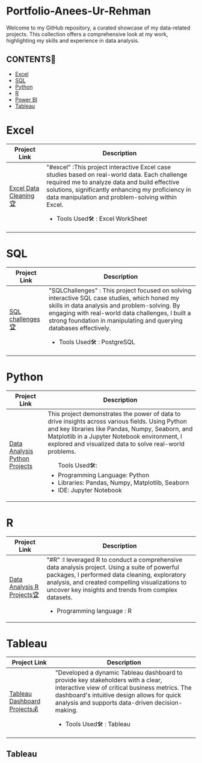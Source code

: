 # Portfolio-Anees-Ur-Rehman
Welcome to my GitHub repository, a curated showcase of my data-related projects. This collection offers a comprehensive look at my work, highlighting my skills and experience in data analysis.

## CONTENTS📝
<ul>
  <li><a href="#excel">Excel</a></li>
  <li><a href="#sql">SQL</a></li>
  <li><a href="#python">Python</a></li>
  <li><a href="#r">R</a></li>
  <li><a href="#powerbi">Power BI</a></li>
  <li><a href="#tableau">Tableau</a></li>
</ul>

<h1><a name="excel">Excel</a></h1>

| Project Link | Description |
| ------------ | ------------| 
| <a href="https://github.com/apex-analytics-solutions/Excel_Data_Cleaning">Excel Data Cleaning🏆</a><br> | "#excel" :This project interactive Excel case studies based on real-world data. Each challenge required me to analyze data and build effective solutions, significantly enhancing my proficiency in data manipulation and problem-solving within Excel.<br><p><ul><li>Tools Used🛠️ : Excel WorkSheet</li></ul></p> | 

<h1><a name="sql">SQL</a></h1>

| Project Link | Description |
| ------------ | ------------| 
| <a href="https://github.com/apex-analytics-solutions/SQL-Challenges"> SQL challenges🏆</a><br> | "SQLChallenges" : This project focused on solving interactive SQL case studies, which honed my skills in data analysis and problem-solving. By engaging with real-world data challenges, I built a strong foundation in manipulating and querying databases effectively.<br><p><ul><li>Tools Used🛠️ : PostgreSQL</li></ul></p> | 


<h1><a name="python">Python</a></h1>

| Project Link | Description |
| ------------ | ------------| 
| <a href="https://github.com/apex-analytics-solutions/Python-project-divvy-trip-2019-2020">Data Analysis Python Projects</a><br> |This project demonstrates the power of data to drive insights across various fields. Using Python and key libraries like Pandas, Numpy, Seaborn, and Matplotlib in a Jupyter Notebook environment, I explored and visualized data to solve real-world problems.<br><p><ul>Tools Used🛠️:<br><li>Programming Language: Python<br></li><li>Libraries: Pandas, Numpy, Matplotlib, Seaborn<br></li><li>IDE: Jupyter Notebook<br></li></ul></p> | 

<h1><a name="r">R</a></h1>

| Project Link | Description |
| ------------ | ------------| 
| <a href="https://github.com/apex-analytics-solutions/My_R_Project-Divvy_Trip_2019-2020">Data Analysis R Projects🏆</a><br> | "#R" :I leveraged R to conduct a comprehensive data analysis project. Using a suite of powerful packages, I performed data cleaning, exploratory analysis, and created compelling visualizations to uncover key insights and trends from complex datasets.<br><p><ul><li>Programming language : R</li></ul></p> |

<h1><a name="tableau">Tableau</a></h1>

| Project Link | Description |
| ------------ | ------------| 
| <a href="#">Tableau Dashboard Projects💰</a><br> | "Developed a dynamic Tableau dashboard to provide key stakeholders with a clear, interactive view of critical business metrics. The dashboard's intuitive design allows for quick analysis and supports data-driven decision-making.<br><p><ul><li>Tools Used🛠️ : Tableau</li></ul></p> | 




## Tableau
